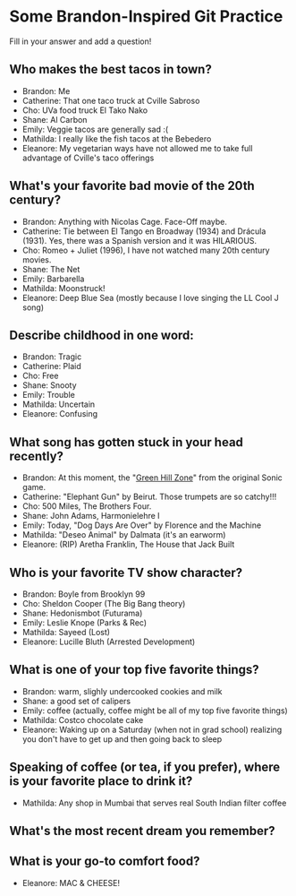 # Some Brandon-Inspired Git Practice
Fill in your answer and add a question!

## Who makes the best tacos in town?
* Brandon: Me
* Catherine: That one taco truck at Cville Sabroso
* Cho: UVa food truck El Tako Nako
* Shane: Al Carbon
* Emily: Veggie tacos are generally sad :(
* Mathilda: I really like the fish tacos at the Bebedero
* Eleanore: My vegetarian ways have not allowed me to take full advantage of Cville's taco offerings

## What's your favorite bad movie of the 20th century?
* Brandon: Anything with Nicolas Cage. Face-Off maybe.
* Catherine: Tie between El Tango en Broadway (1934) and Drácula (1931). Yes, there was a Spanish version and it was HILARIOUS.
* Cho: Romeo + Juliet (1996), I have not watched many 20th century movies.
* Shane: The Net
* Emily: Barbarella
* Mathilda: Moonstruck!
* Eleanore: Deep Blue Sea (mostly because I love singing the LL Cool J song)

## Describe childhood in one word:
* Brandon: Tragic
* Catherine: Plaid
* Cho: Free
* Shane: Snooty
* Emily: Trouble
* Mathilda: Uncertain
* Eleanore: Confusing

## What song has gotten stuck in your head recently?
* Brandon: At this moment, the "[Green Hill Zone](https://www.youtube.com/watch?v=0BqLIyS11Ws&t=9s)" from the original Sonic game.
* Catherine: "Elephant Gun" by Beirut. Those trumpets are so catchy!!!
* Cho: 500 Miles, The Brothers Four.
* Shane: John Adams, Harmonielehre I
* Emily: Today, "Dog Days Are Over" by Florence and the Machine
* Mathilda: "Deseo Animal" by Dalmata (it's an earworm)
* Eleanore: (RIP) Aretha Franklin, The House that Jack Built

## Who is your favorite TV show character?
* Brandon: Boyle from Brooklyn 99
* Cho: Sheldon Cooper (The Big Bang theory)
* Shane: Hedonismbot (Futurama)
* Emily: Leslie Knope (Parks & Rec)
* Mathilda: Sayeed (Lost)
* Eleanore: Lucille Bluth (Arrested Development)

## What is one of your top five favorite things?
* Brandon: warm, slighly undercooked cookies and milk
* Shane: a good set of calipers
* Emily: coffee (actually, coffee might be all of my top five favorite things)
* Mathilda: Costco chocolate cake   
* Eleanore: Waking up on a Saturday (when not in grad school) realizing you don't have to get up and then going back to sleep

## Speaking of coffee (or tea, if you prefer), where is your favorite place to drink it?
* Mathilda: Any shop in Mumbai that serves real South Indian filter coffee

## What's the most recent dream you remember?


## What is your go-to comfort food?
* Eleanore: MAC & CHEESE!
